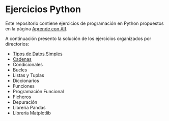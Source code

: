 # Ejercicios Python

Este repositorio contiene ejercicios de programación en Python propuestos en la página [Aprende con Alf](https://aprendeconalf.es/docencia/python/ejercicios/).

A continuación presento la solución de los ejercicios organizados por directorios:

- [Tipos de Datos Simples](./tipos-datos-simples/)
- [Cadenas](./cadenas/)
- Condicionales
- Bucles
- Listas y Tuplas
- Diccionarios
- Funciones
- Programación Funcional
- Ficheros
- Depuración
- Librería Pandas
- Librería Matplotlib
